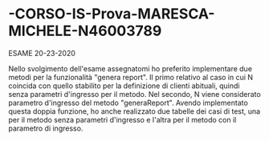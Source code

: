 # -CORSO-IS-Prova-MARESCA-MICHELE-N46003789
ESAME 20-23-2020

Nello svolgimento dell'esame assegnatomi ho preferito implementare due metodi per la funzionalità "genera report".
Il primo relativo al caso in cui N coincida con quello stabilito per la definizione di clienti abituali,
quindi senza parametri d'ingresso per il metodo.
Nel secondo, N viene considerato parametro d'ingresso del metodo "generaReport".
Avendo implementato questa doppia funzione, ho anche realizzato due tabelle dei casi di test,
una per il metodo senza parametri d'ingresso e l'altra per il metodo con il parametro di ingresso.
